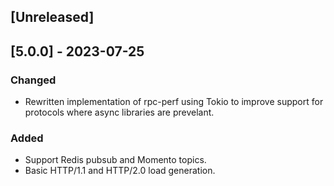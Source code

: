 ## [Unreleased]

## [5.0.0] - 2023-07-25

### Changed

- Rewritten implementation of rpc-perf using Tokio to improve support for
  protocols where async libraries are prevelant.

### Added

- Support Redis pubsub and Momento topics.
- Basic HTTP/1.1 and HTTP/2.0 load generation.
